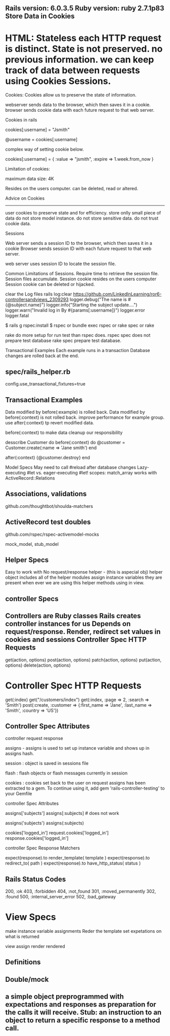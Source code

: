 Rails version: 6.0.3.5
Ruby version: ruby 2.7.1p83
Store Data in Cookies
--------------------
HTML: Stateless
each HTTP request is distinct.
State is not preserved. no previous information.
we can keep track of data between requests using
Cookies
Sessions.
===============
Cookies:
 Cookies allow us to preserve the state of information.

webserver sends data to the browser, which then saves it in a cookie.
browser sends cookie data with each future request to that web server.

Cookies in rails

cookies[:username] = "Jsmith"

@username = cookies[:username]

complex way of setting cookie below.


cookies[:username] = {
	:value => "jsmith",
	:expire => 1.week.from_now
}

Limitation of cookies:

maximum data size: 4K

Resides on the users computer.
can be deleted, read or altered.

Advice on Cookies
__________________
user cookies to preserve state and for efficiency.
store onlly small piece of data 
do not store model instance.
do not store sensitive data.
do not trust cookie data.

Sessions

Web server sends a session ID to the browser, which then saves it in a cookie
Browser sends session ID with each future request to that web server.

web server uses session ID to locate the session file.

Common Limitations of Sessions.
Require time to retrieve the session file.
Session files accumulate.
Session cookie resides  on the users computer
Session cookie can be deleted or hijacked.

clear the Log files
rails log:clear
https://github.com/LinkedInLearning/ror6-controllersandviews_2309293
logger.debug("The name is #{@subject.name}")
logger.info("Starting the subject update....")
logger.warn("Invalid log in By #{params[:username]}")
logger.error
logger.fatal

$ rails g rspec:install
$ rspec or bundle exec rspec or  rake spec or rake

rake do more setup for run test than rspec does.
 rspec spec does not prepare test database
 rake spec prepare test database.

 Transactional Examples
 Each example runs in a transaction
 Database changes are rolled back at the end.

 spec/rails_helper.rb
 --------------
 config.use_transactional_fixtures=true

 Transactional Examples
 -----------------------
 Data modified by before(:example) is rolled back.
 Data modified by before(:context) is not rolled back.
 improve performance for example group.
 use after(:context) tp revert modified data.

 before(:context) to make data cleanup our responsibility


 desscribe Customer do
  before(:context) do 
   @customer = Customer.create(:name => 'Jane smith')
  end

  after(:context) {@customer.destroy}
 end

 Model Specs
  May need to call #reload after database changes
  Lazy-executing #let vs. eager-executing #let!
  scopes: match_array works with ActiveRecord::Relations

  Associations, validations
  -------------------------
  github.com/thoughtbot/shoulda-matchers

  ActiveRecord test doubles
  ---------------------------
  github.com/rspec/rspec-activemodel-mocks

  mock_model, stub_model

  Helper Specs
  ------------

  Easy to work with
  No request/response
  helper -  (this is aspecial obj)
  helper object includes all of the helper modules 
  assign instance variables they are present when ever we are using this helper methods using in view.

controller Specs
----------------
Controllers are Ruby classes
Rails creates controller instances for us
Depends on request/response.
Render, redirect
set values in cookies and sessions
Controller Spec HTTP Requests
---------------------------
get(action, options)
post(action, options)
patch(action, options)
put(action, options)
delete(action, options)

Controller Spec HTTP Requests
===========================

get(:index)
get("/customers/index")
get(:index, :page => 2, :search => 'Smith')
post(:create, :customer => {:first_name => 'Jane', :last_name => 'Smith', :country => 'US'})

Controller Spec Attributes
--------------------------

controller 
request
response

assigns - assigns is used to set up instance variable and shows up in assigns hash.

session : object is saved in sessions file

flash : flash objects or flash messages currently in session

cookies : cookies set back to the user on request
assigns has been extracted to a gem. To continue using it, add gem 'rails-controller-testing' to your Gemfile

controller Spec Attributes

assigns['subjects']
assigns[:subjects] # does not work

assigns('subjects')
assigns(:subjects)

cookies['logged_in']
request.cookies['logged_in']
response.cookies['logged_in']

controller Spec Response Matchers

expect(response).to render_template( template )
expect(response).to redirect_to( path )
expect(response).to have_http_status( status )

Rails Status Codes
-----------------
200, :ok
403, :forbidden
404, :not_found
301, :moved_permanently
302, :found
500, :internal_server_error
502, :bad_gateway

View Specs
=============
make instance variable assignments
Reder the template
set expetations on what is returned

view
assign
render
rendered

Definitions
------------
Double/mock
--------
a simple object preprogrammed with expectations and responses as preparation for the calls it will receive.
Stub: an instruction to an object to return a specific response to a method call.
----









